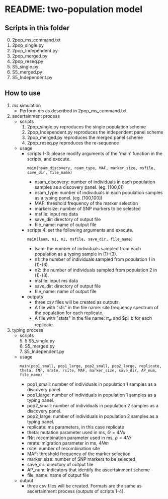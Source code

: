 # README: two-population model


## Scripts in this folder

0. 2pop_ms_command.txt
1. 2pop_single.py
2. 2pop_Independent.py
3. 2pop_merged.py
4. 2pop_reseq.py
5. S5_single.py
6. S5_merged.py
7. S5_Independent.py

## How to use

1. *ms* simulation
   - Perform *ms* as described in 2pop_ms_command.txt.
2. ascertainment process
   - scripts  
      1. 2pop_single.py reproduces the single population scheme  
      2. 2pop_Independent.py reproduces the independent panel scheme  
      3. 2pop_merged.py reproduces the merged panel scheme  
      4. 2pop_reseq.py reproduces the re-sequence
   - usage
      - scripts 1-3: please modify arguments of the 'main' function in the scripts, and execute.
        ```
        main(nsam_discovery, nsam_type, MAF, marker_size, msfile, save_dir, file_name)
        ```
        - nsam_discovery: number of individuals in each population samples as a discovery panel. (eg. [100,0])
        - nsam_type: number of individuals in each population samples as a typing panel. (eg. [100,100])
        - MAF: threshold frequency of the marker selection
        - markersize: number of SNP markers to be selected
        - msfile: input ms data
        - save_dir: directory of output file
        - file_name: name of output file
      - scripts 4: set the following arguments and execute.
        ```
        main(lsam, n1, n2, msfile, save_dir, file_name)
        ```
        - lsam: the number of individuals sampled from each population as a typing sample in (1)-(3).
        - n1: the number of individuals sampled from population 1 in (1)-(3).
        - n2: the number of individuals sampled from population 2 in (1)-(3).
        - msfile: input ms data
        - save_dir: directory of output file
        - file_name: name of output file
      - outputs
        - three csv files will be created as outputs.
        - A file with "sfs" in the file name: site frequency spectrum of the population for each replicate.
        - A file with "stats" in the file name: $\pi_w$ and $pi_b for each replicate.
3. typing process
   - scripts  
      5. 5 S5_single.py  
      6. S5_merged.py  
      7. S5_Independent.py  
   - usage
        ```
        main(pop1_small, pop1_large, pop2_small, pop2_large, replicate, theta, fNr, mrate, rsite, MAF, marker_size, save_dir, AP_num, file_name)
        ```
        - pop1_small: number of individuals in population 1 samples as a discovery panel.
        - pop1_large: number of individuals in population 1 samples as a typing panel.
        - pop2_small: number of individuals in population 2 samples as a discovery panel.
        - pop2_large: number of individuals in population 2 samples as a typing panel.
        - replicate: ms parameters, in this case replicate
        - theta: mutation parameter used in ms, $\Theta=4Nu$
        - fNr: recombination parameter used in ms, $\rho = 4Nr$
        - mrate: migration parameter in ms, $4Nm$
        - rsite: number of recombination site
        - MAF: threshold frequency of the marker selection
        - marker_size: number of SNP markers to be selected
        - save_dir: directory of output file
        - AP_num: Indicators that identify the ascertainment scheme
        - file_name: name of output file
   - output
     - three csv files will be created. Formats are the same as ascertainment process (outputs of scripts 1-4).
